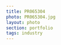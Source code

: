 ```yaml
--- 
title: PR065304 
photo: PR065304.jpg 
layout: photo 
section: portfolio 
tags: industry 
---  
```

  
